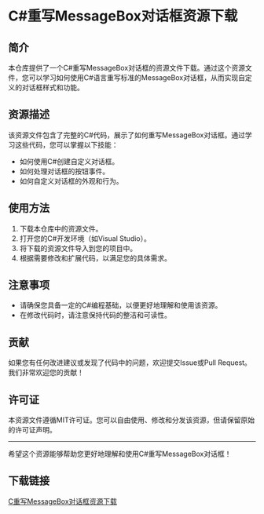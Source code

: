 # C#重写MessageBox对话框资源下载

## 简介

本仓库提供了一个C#重写MessageBox对话框的资源文件下载。通过这个资源文件，您可以学习如何使用C#语言重写标准的MessageBox对话框，从而实现自定义的对话框样式和功能。

## 资源描述

该资源文件包含了完整的C#代码，展示了如何重写MessageBox对话框。通过学习这些代码，您可以掌握以下技能：

- 如何使用C#创建自定义对话框。
- 如何处理对话框的按钮事件。
- 如何自定义对话框的外观和行为。

## 使用方法

1. 下载本仓库中的资源文件。
2. 打开您的C#开发环境（如Visual Studio）。
3. 将下载的资源文件导入到您的项目中。
4. 根据需要修改和扩展代码，以满足您的具体需求。

## 注意事项

- 请确保您具备一定的C#编程基础，以便更好地理解和使用该资源。
- 在修改代码时，请注意保持代码的整洁和可读性。

## 贡献

如果您有任何改进建议或发现了代码中的问题，欢迎提交Issue或Pull Request。我们非常欢迎您的贡献！

## 许可证

本资源文件遵循MIT许可证。您可以自由使用、修改和分发该资源，但请保留原始的许可证声明。

---

希望这个资源能够帮助您更好地理解和使用C#重写MessageBox对话框！

## 下载链接

[C重写MessageBox对话框资源下载](https://pan.quark.cn/s/b6f27cf99cad)